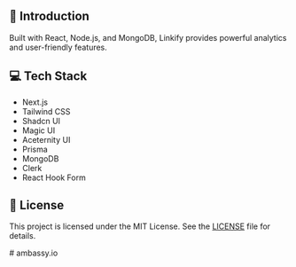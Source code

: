 
## 🌟 Introduction
Built with React, Node.js, and MongoDB, Linkify provides powerful analytics and user-friendly features.

## 💻 Tech Stack

* Next.js
* Tailwind CSS
* Shadcn UI
* Magic UI
* Aceternity UI
* Prisma
* MongoDB
* Clerk
* React Hook Form


## 📜 License
This project is licensed under the MIT License. See the [LICENSE](LICENSE) file for details.

 
 
#   a m b a s s y . i o  
 